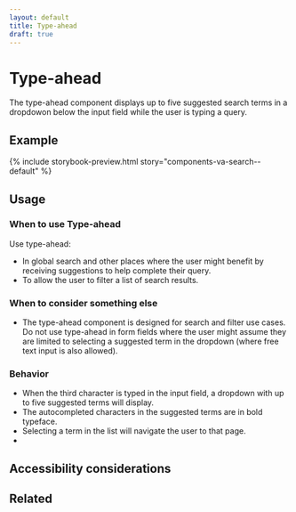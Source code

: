 ```yaml
---
layout: default
title: Type-ahead
draft: true
---
```


# Type-ahead

<p class="va-introtext">The type-ahead component displays up to five suggested search terms in a dropdowon below the input field while the user is typing a query.</p>

## Example

{% include storybook-preview.html story="components-va-search--default" %}

## Usage

### When to use Type-ahead

Use type-ahead:

* In global search and other places where the user might benefit by receiving suggestions to help complete their query. 
* To allow the user to filter a list of search results. 

### When to consider something else

* The type-ahead component is designed for search and filter use cases. Do not use type-ahead in form fields where the user might assume they are limited to selecting a suggested term in the dropdown (where free text input is also allowed).

### Behavior

* When the third character is typed in the input field, a dropdown with up to five suggested terms will display.
* The autocompleted characters in the suggested terms are in bold typeface.  
* Selecting a term in the list will navigate the user to that page.
* 

## Accessibility considerations

## Related
